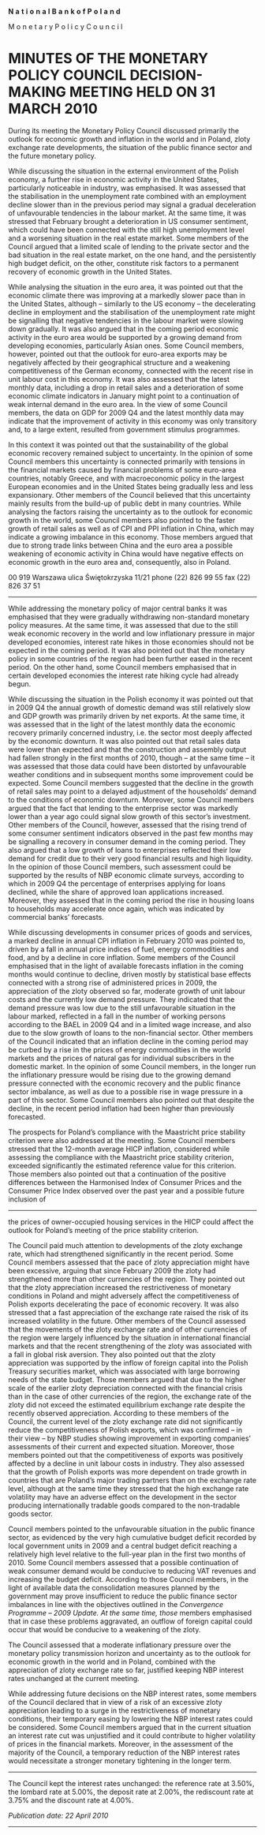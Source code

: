 **N** **a** **t** **i** **o** **n** **a** **l** **B** **a** **n** **k** **o** **f** **P** **o** **l** **a** **n** **d**

M o n e t a r y P o l i c y C o u n c i l

# MINUTES OF THE MONETARY POLICY COUNCIL DECISION-MAKING MEETING HELD ON 31 MARCH 2010

During its meeting the Monetary Policy Council discussed primarily the outlook for economic
growth and inflation in the world and in Poland, zloty exchange rate developments, the situation of
the public finance sector and the future monetary policy.

While discussing the situation in the external environment of the Polish economy, a further rise in
economic activity in the United States, particularly noticeable in industry, was emphasised. It was
assessed that the stabilisation in the unemployment rate combined with an employment decline
slower than in the previous period may signal a gradual deceleration of unfavourable tendencies in
the labour market. At the same time, it was stressed that February brought a deterioration in US
consumer sentiment, which could have been connected with the still high unemployment level and a
worsening situation in the real estate market. Some members of the Council argued that a limited
scale of lending to the private sector and the bad situation in the real estate market, on the one hand,
and the persistently high budget deficit, on the other, constitute risk factors to a permanent recovery
of economic growth in the United States.

While analysing the situation in the euro area, it was pointed out that the economic climate there
was improving at a markedly slower pace than in the United States, although – similarly to the US
economy – the decelerating decline in employment and the stabilisation of the unemployment rate
might be signalling that negative tendencies in the labour market were slowing down gradually. It
was also argued that in the coming period economic activity in the euro area would be supported by
a growing demand from developing economies, particularly Asian ones. Some Council members,
however, pointed out that the outlook for euro-area exports may be negatively affected by their
geographical structure and a weakening competitiveness of the German economy, connected with
the recent rise in unit labour cost in this economy. It was also assessed that the latest monthly data,
including a drop in retail sales and a deterioration of some economic climate indicators in January
might point to a continuation of weak internal demand in the euro area. In the view of some Council
members, the data on GDP for 2009 Q4 and the latest monthly data may indicate that the
improvement of activity in this economy was only transitory and, to a large extent, resulted from
government stimulus programmes.

In this context it was pointed out that the sustainability of the global economic recovery remained
subject to uncertainty. In the opinion of some Council members this uncertainty is connected
primarily with tensions in the financial markets caused by financial problems of some euro-area
countries, notably Greece, and with macroeconomic policy in the largest European economies and
in the United States being gradually less and less expansionary. Other members of the Council
believed that this uncertainty mainly results from the build-up of public debt in many countries.
While analysing the factors raising the uncertainty as to the outlook for economic growth in the
world, some Council members also pointed to the faster growth of retail sales as well as of CPI and
PPI inflation in China, which may indicate a growing imbalance in this economy. Those members
argued that due to strong trade links between China and the euro area a possible weakening of
economic activity in China would have negative effects on economic growth in the euro area and,
consequently, also in Poland.

00 919 Warszawa ulica Świętokrzyska 11/21 phone (22) 826 99 55 fax (22) 826 37 51


-----

While addressing the monetary policy of major central banks it was emphasised that they were
gradually withdrawing non-standard monetary policy measures. At the same time, it was assessed
that due to the still weak economic recovery in the world and low inflationary pressure in major
developed economies, interest rate hikes in those economies should not be expected in the coming
period. It was also pointed out that the monetary policy in some countries of the region had been
further eased in the recent period. On the other hand, some Council members emphasised that in
certain developed economies the interest rate hiking cycle had already begun.

While discussing the situation in the Polish economy it was pointed out that in 2009 Q4 the annual
growth of domestic demand was still relatively slow and GDP growth was primarily driven by net
exports. At the same time, it was assessed that in the light of the latest monthly data the economic
recovery primarily concerned industry, i.e. the sector most deeply affected by the economic
downturn. It was also pointed out that retail sales data were lower than expected and that the
construction and assembly output had fallen strongly in the first months of 2010, though – at the
same time – it was assessed that those data could have been distorted by unfavourable weather
conditions and in subsequent months some improvement could be expected. Some Council
members suggested that the decline in the growth of retail sales may point to a delayed adjustment
of the households’ demand to the conditions of economic downturn. Moreover, some Council
members argued that the fact that lending to the enterprise sector was markedly lower than a year
ago could signal slow growth of this sector’s investment. Other members of the Council, however,
assessed that the rising trend of some consumer sentiment indicators observed in the past few
months may be signalling a recovery in consumer demand in the coming period. They also argued
that a low growth of loans to enterprises reflected their low demand for credit due to their very good
financial results and high liquidity. In the opinion of those Council members, such assessment could
be supported by the results of NBP economic climate surveys, according to which in 2009 Q4 the
percentage of enterprises applying for loans declined, while the share of approved loan applications
increased. Moreover, they assessed that in the coming period the rise in housing loans to households
may accelerate once again, which was indicated by commercial banks’ forecasts.

While discussing developments in consumer prices of goods and services, a marked decline in
annual CPI inflation in February 2010 was pointed to, driven by a fall in annual price indices of
fuel, energy commodities and food, and by a decline in core inflation. Some members of the
Council emphasised that in the light of available forecasts inflation in the coming months would
continue to decline, driven mostly by statistical base effects connected with a strong rise of
administered prices in 2009, the appreciation of the zloty observed so far, moderate growth of unit
labour costs and the currently low demand pressure. They indicated that the demand pressure was
low due to the still unfavourable situation in the labour marked, reflected in a fall in the number of
working persons according to the BAEL in 2009 Q4 and in a limited wage increase, and also due to
the slow growth of loans to the non-financial sector. Other members of the Council indicated that an
inflation decline in the coming period may be curbed by a rise in the prices of energy commodities
in the world markets and the prices of natural gas for individual subscribers in the domestic market.
In the opinion of some Council members, in the longer run the inflationary pressure would be rising
due to the growing demand pressure connected with the economic recovery and the public finance
sector imbalance, as well as due to a possible rise in wage pressure in a part of this sector. Some
Council members also pointed out that despite the decline, in the recent period inflation had been
higher than previously forecasted.

The prospects for Poland’s compliance with the Maastricht price stability criterion were also
addressed at the meeting. Some Council members stressed that the 12-month average HICP
inflation, considered while assessing the compliance with the Maastricht price stability criterion,
exceeded significantly the estimated reference value for this criterion. Those members also pointed
out that a continuation of the positive differences between the Harmonised Index of Consumer
Prices and the Consumer Price Index observed over the past year and a possible future inclusion of


-----

the prices of owner-occupied housing services in the HICP could affect the outlook for Poland’s
meeting of the price stability criterion.

The Council paid much attention to developments of the zloty exchange rate, which had
strengthened significantly in the recent period. Some Council members assessed that the pace of
zloty appreciation might have been excessive, arguing that since February 2009 the zloty had
strengthened more than other currencies of the region. They pointed out that the zloty appreciation
increased the restrictiveness of monetary conditions in Poland and might adversely affect the
competitiveness of Polish exports decelerating the pace of economic recovery. It was also stressed
that a fast appreciation of the exchange rate raised the risk of its increased volatility in the future.
Other members of the Council assessed that the movements of the zloty exchange rate and of other
currencies of the region were largely influenced by the situation in international financial markets
and that the recent strengthening of the zloty was associated with a fall in global risk aversion. They
also pointed out that the zloty appreciation was supported by the inflow of foreign capital into the
Polish Treasury securities market, which was associated with large borrowing needs of the state
budget. Those members argued that due to the higher scale of the earlier zloty depreciation
connected with the financial crisis than in the case of other currencies of the region, the exchange
rate of the zloty did not exceed the estimated equilibrium exchange rate despite the recently
observed appreciation. According to these members of the Council, the current level of the zloty
exchange rate did not significantly reduce the competitiveness of Polish exports, which was
confirmed – in their view – by NBP studies showing improvement in exporting companies’
assessments of their current and expected situation. Moreover, those members pointed out that the
competitiveness of exports was positively affected by a decline in unit labour costs in industry.
They also assessed that the growth of Polish exports was more dependent on trade growth in
countries that are Poland’s major trading partners than on the exchange rate level, although at the
same time they stressed that the high exchange rate volatility may have an adverse effect on the
development in the sector producing internationally tradable goods compared to the non-tradable
goods sector.

Council members pointed to the unfavourable situation in the public finance sector, as evidenced by
the very high cumulative budget deficit recorded by local government units in 2009 and a central
budget deficit reaching a relatively high level relative to the full-year plan in the first two months of
2010. Some Council members assessed that a possible continuation of weak consumer demand
would be conducive to reducing VAT revenues and increasing the budget deficit. According to
those Council members, in the light of available data the consolidation measures planned by the
government may prove insufficient to reduce the public finance sector imbalances in line with the
objectives outlined in the _Convergence Programme – 2009 Update. At the same time, those_
members emphasised that in case these problems aggravated, an outflow of foreign capital could
occur that would be conducive to a weakening of the zloty.

The Council assessed that a moderate inflationary pressure over the monetary policy transmission
horizon and uncertainty as to the outlook for economic growth in the world and in Poland,
combined with the appreciation of zloty exchange rate so far, justified keeping NBP interest rates
unchanged at the current meeting.

While addressing future decisions on the NBP interest rates, some members of the Council declared
that in view of a risk of an excessive zloty appreciation leading to a surge in the restrictiveness of
monetary conditions, their temporary easing by lowering the NBP interest rates could be
considered. Some Council members argued that in the current situation an interest rate cut was
unjustified and it could contribute to higher volatility of prices in the financial markets. Moreover,
in the assessment of the majority of the Council, a temporary reduction of the NBP interest rates
would necessitate a stronger monetary tightening in the longer term.


-----

The Council kept the interest rates unchanged: the reference rate at 3.50%, the lombard rate at
5.00%, the deposit rate at 2.00%, the rediscount rate at 3.75% and the discount rate at 4.00%.

_Publication date: 22 April 2010_


-----

